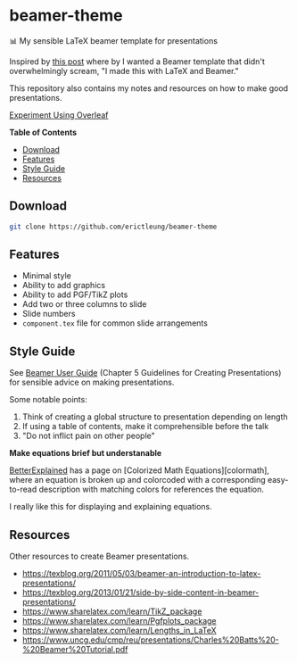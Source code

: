 beamer-theme
============

:bar_chart: My sensible LaTeX beamer template for presentations

Inspired by [this post](https://tex.stackexchange.com/a/158657) where by I
wanted a Beamer template that didn't overwhelmingly scream, "I made this with
LaTeX and Beamer."

This repository also contains my notes and resources on how to make good
presentations.

[Experiment Using Overleaf][over]

[over]: https://www.overleaf.com/docs?snip_uri=https://raw.githubusercontent.com/erictleung/beamer-theme/master/present.tex&splash=none

**Table of Contents**

- [Download](#download)
- [Features](#features)
- [Style Guide](#style-guide)
- [Resources](#resources)

Download
--------

```bash
git clone https://github.com/erictleung/beamer-theme
```

Features
--------

- Minimal style
- Ability to add graphics
- Ability to add PGF/TikZ plots
- Add two or three columns to slide
- Slide numbers
- `component.tex` file for common slide arrangements

Style Guide
-----------

See [Beamer User Guide][beamerguide] (Chapter 5 Guidelines for Creating
Presentations) for sensible advice on making presentations.

Some notable points:

1. Think of creating a global structure to presentation depending on length
2. If using a table of contents, make it comprehensible before the talk
3. "Do not inflict pain on other people"

**Make equations brief but understanable**

[BetterExplained][be] has a page on [Colorized Math Equations][colormath],
where an equation is broken up and colorcoded with a corresponding
easy-to-read description with matching colors for references the equation.

I really like this for displaying and explaining equations.

[beamerguide]: http://tug.ctan.org/macros/latex/contrib/beamer/doc/beameruserguide.pdf
[be]: https://betterexplained.com

Resources
---------

Other resources to create Beamer presentations.

- https://texblog.org/2011/05/03/beamer-an-introduction-to-latex-presentations/
- https://texblog.org/2013/01/21/side-by-side-content-in-beamer-presentations/
- https://www.sharelatex.com/learn/TikZ_package
- https://www.sharelatex.com/learn/Pgfplots_package
- https://www.sharelatex.com/learn/Lengths_in_LaTeX
- https://www.uncg.edu/cmp/reu/presentations/Charles%20Batts%20-%20Beamer%20Tutorial.pdf
